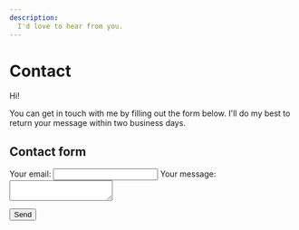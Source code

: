 ```yaml
---
description: 
  I'd love to hear from you.
---
```

# Contact

Hi!

You can get in touch with me by filling out the form below. I'll do my best to
return your message within two business days.

## Contact form

<form
  action="https://formspree.io/f/willingc@willingconsulting.com"
  method="POST"
>
  <label>
    Your email:
    <input type="email" name="email">
  </label>
  
  <label>
    Your message:
    <textarea name="message"></textarea>
  </label>
  <p>
  <!-- your other form fields go here -->
  <button type="submit">Send</button>
</form>
